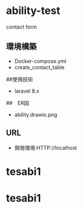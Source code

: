 # ability-test
contact form

## 環境構築
- Docker-compose.yml
- create_contact_table

##使用技術
- laravel 8.x

##　ER図
- ability.drawio.png

## URL
- 開発環境:HTTP://localhost
# tesabi1
# tesabi1
